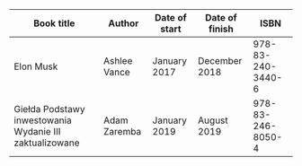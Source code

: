 Book title | Author | Date of start | Date of finish | ISBN |
-----------|--------|---------------|----------------|------|
Elon Musk | Ashlee Vance | January 2017 | December 2018 | 978-83-240-3440-6
Giełda Podstawy inwestowania Wydanie III zaktualizowane | Adam Zaremba | January 2019 | August 2019 | 978-83-246-8050-4
